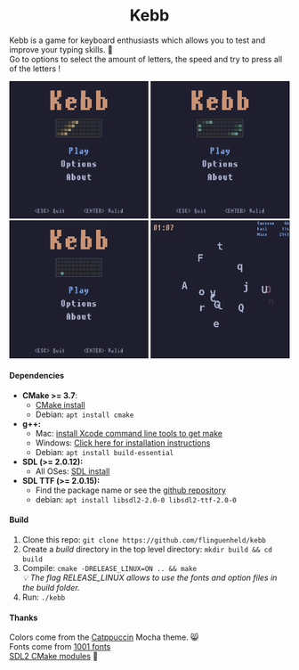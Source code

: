 <h1 align="center">Kebb</h1>

Kebb is a game for keyboard enthusiasts which allows you to test and improve your typing skills. :rocket:  
Go to options to select the amount of letters, the speed and try to press all of the letters !

<div align="center">
   <img src="./image/example_slow_1.gif" width="250" />
   <img src="./image/example_slow_2.gif" width="250" />
</div>
<div align="center">
   <img src="./image/example_fast_1.gif" width="250" />
   <img src="./image/example_fast_2.gif" width="250" />
</div>

#### Dependencies

- **CMake >= 3.7**:
  - [CMake install](https://cmake.org/install/)
  - Debian: `apt install cmake`
- **g++:**
  - Mac: [install Xcode command line tools to get make](https://developer.apple.com/xcode/features/)
  - Windows: [Click here for installation instructions](https://gnuwin32.sourceforge.net/packages/make.htm)
  - Debian: `apt install build-essential`
- **SDL (>= 2.0.12):**
  - All OSes: [SDL install](https://wiki.libsdl.org/SDL2/Installation)
- **SDL TTF (>= 2.0.15):**
  - Find the package name or see the [github repository](https://github.com/libsdl-org/SDL_ttf)
  - debian: `apt install libsdl2-2.0-0 libsdl2-ttf-2.0-0`

#### Build

1. Clone this repo: `git clone https://github.com/flinguenheld/kebb`
2. Create a _build_ directory in the top level directory: `mkdir build && cd build`
3. Compile: `cmake -DRELEASE_LINUX=ON .. && make`  
   _:bulb: The flag RELEASE_LINUX allows to use the fonts and option files in the build folder._
4. Run: `./kebb`

#### Thanks

Colors come from the [Catppuccin](https://github.com/catppuccin/catppuccin) Mocha theme. 😸  
Fonts come from [1001 fonts](https://www.1001fonts.com/monospaced-fonts.html)  
[SDL2 CMake modules](https://github.com/aminosbh/sdl2-cmake-modules) 🙏
